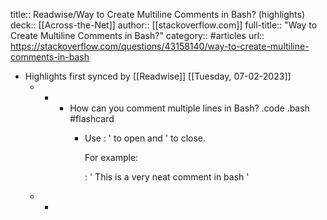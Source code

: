 title:: Readwise/Way to Create Multiline Comments in Bash? (highlights)
deck:: [[Across-the-Net]]
author:: [[stackoverflow.com]]
full-title:: "Way to Create Multiline Comments in Bash?"
category:: #articles
url:: https://stackoverflow.com/questions/43158140/way-to-create-multiline-comments-in-bash

- Highlights first synced by [[Readwise]] [[Tuesday, 07-02-2023]]
	- -
		- How can you comment multiple lines in Bash? .code .bash #flashcard
			- Use : ' to open and ' to close.
			  
			  For example:
			  
			  : '
			  This is a
			  very neat comment
			  in bash
			  '
	- -